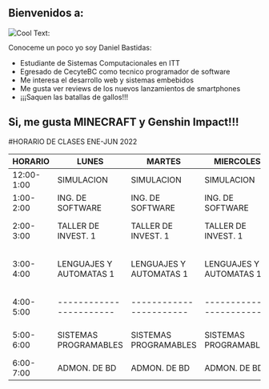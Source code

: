 ## Bienvenidos a:

![](https://images.cooltext.com/5508554.png)<a href="http://es.cooltext.com" target="_top"><img src="https://cooltext.com/images/ct_pixel.gif" width="80" height="15" alt="Cool Text: Generador de Logotipos y Gráficos." border="0" /></a>

Conoceme un poco yo soy Daniel Bastidas:

- Estudiante de Sistemas Computacionales en ITT
- Egresado de CecyteBC como tecnico programador de software
- Me interesa el desarrollo web y sistemas embebidos
- Me gusta ver reviews de los nuevos lanzamientos de smartphones
- ¡¡¡Saquen las batallas de gallos!!!

## Si, me gusta MINECRAFT y Genshin Impact!!!

#HORARIO DE CLASES ENE-JUN 2022

| HORARIO        | LUNES                   | MARTES                  | MIERCOLES               | JUEVES                  | VIERNES                 |
| -------------- | ----------------------- | ----------------------- | ----------------------- | ----------------------- | ----------------------- |
| 12:00-1:00     | SIMULACION              | SIMULACION              | SIMULACION              | SIMULACION              | SIMULACION              |
| 1:00-2:00      | ING. DE SOFTWARE        | ING. DE SOFTWARE        | ING. DE SOFTWARE        | ING. DE SOFTWARE        | ING. DE SOFTWARE        |
| 2:00-3:00      | TALLER DE INVEST. 1     | TALLER DE INVEST. 1     | TALLER DE INVEST. 1     | TALLER DE INVEST. 1     | ----------------------- |
| 3:00-4:00      | LENGUAJES Y AUTOMATAS 1 | LENGUAJES Y AUTOMATAS 1 | LENGUAJES Y AUTOMATAS 1 | LENGUAJES Y AUTOMATAS 1 | LENGUAJES Y AUTOMATAS 1 |
| 4:00-5:00      | ----------------------- | ----------------------- | ----------------------- | ----------------------- | ----------------------- |
| 5:00-6:00      | SISTEMAS PROGRAMABLES   | SISTEMAS PROGRAMABLES   | SISTEMAS PROGRAMABLES   | SISTEMAS PROGRAMABLES   | ----------------------- |
| 6:00-7:00      | ADMON. DE BD            | ADMON. DE BD            | ADMON. DE BD            | ADMON. DE BD            | ADMON. DE BD            |
